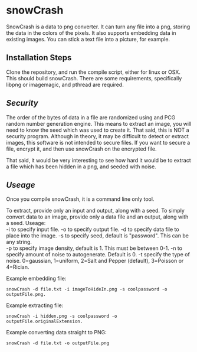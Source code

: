 # **snowCrash**
SnowCrash is a data to png converter. It can turn any file into a png, storing the data in the colors of the pixels. It also supports embedding data in existing images. You can stick a text file into a picture, for example. 

## **Installation Steps**

Clone the repository, and run the compile script, either for linux or OSX. This should build snowCrash. There are some requirements, specifically libpng or imagemagic, and pthread are required. 

## *Security*

The order of the bytes of data in a file are randomized using and PCG random number generation engine. This means to extract an image, you will need to know the seed which was used to create it. That said, this is NOT a security program. Although in theory, it may be difficult to detect or extract images, this software is not intended to secure files. If you want to secure a file, encrypt it, and then use snowCrash on the encrypted file. 

That said, it would be very interesting to see how hard it would be to extract a file which has been hidden in a png, and seeded with noise.

## *Useage*

Once you compile snowCrash, it is a command line only tool.

To extract, provide only an input and output, along with a seed.
To simply convert data to an image, provide only a data file and an output, along with a seed.
Useage:  
-i to specify input file. 
-o to specify output file. 
-d to specify data file to place into the image. 
-s to specify seed, default is "password". This can be any string.                 
-p to specify image density, default is 1. This must be between 0-1. 
-n to specify amount of noise to autogenerate. Default is 0. 
-t specify the type of noise. 0=gaussian, 1=uniform, 2=Salt and Pepper (default), 3=Poisson or 4=Rician.

Example embedding file: 
 
 `snowCrash -d file.txt -i imageToHideIn.png -s coolpassword -o outputFile.png.`
 
Example extracting file:

`snowCrash -i hidden.png -s coolpassword -o outputFile.originalExtension.`

Example converting data straight to PNG:

`snowCrash -d file.txt -o outputFile.png`
